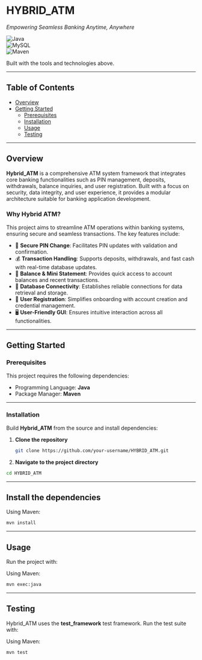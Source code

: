 # HYBRID_ATM  
*Empowering Seamless Banking Anytime, Anywhere*  

![Java](https://img.shields.io/badge/Java-ED8B00?style=for-the-badge&logo=java&logoColor=white)  
![MySQL](https://img.shields.io/badge/MySQL-005C84?style=for-the-badge&logo=mysql&logoColor=white)  
![Maven](https://img.shields.io/badge/Maven-C71A36?style=for-the-badge&logo=apache-maven&logoColor=white)  

Built with the tools and technologies above.  

---

## Table of Contents
- [Overview](#overview)  
- [Getting Started](#getting-started)  
  - [Prerequisites](#prerequisites)  
  - [Installation](#installation)  
  - [Usage](#usage)  
  - [Testing](#testing)  

---

## Overview  

**Hybrid_ATM** is a comprehensive ATM system framework that integrates core banking functionalities such as PIN management, deposits, withdrawals, balance inquiries, and user registration. Built with a focus on security, data integrity, and user experience, it provides a modular architecture suitable for banking application development.  

### Why Hybrid ATM?  
This project aims to streamline ATM operations within banking systems, ensuring secure and seamless transactions. The key features include:  

- 🔑 **Secure PIN Change**: Facilitates PIN updates with validation and confirmation.  
- 💰 **Transaction Handling**: Supports deposits, withdrawals, and fast cash with real-time database updates.  
- 📄 **Balance & Mini Statement**: Provides quick access to account balances and recent transactions.  
- 🔗 **Database Connectivity**: Establishes reliable connections for data retrieval and storage.  
- 👤 **User Registration**: Simplifies onboarding with account creation and credential management.  
- 🖥️ **User-Friendly GUI**: Ensures intuitive interaction across all functionalities.  

---

## Getting Started  

### Prerequisites  
This project requires the following dependencies:  
- Programming Language: **Java**  
- Package Manager: **Maven**  

---

### Installation  

Build **Hybrid_ATM** from the source and install dependencies:  

1. **Clone the repository**  
   ```bash
   git clone https://github.com/your-username/HYBRID_ATM.git

2. **Navigate to the project directory**
  ```bash
  cd HYBRID_ATM
  ````
---

## Install the dependencies

Using Maven:

```bash
mvn install
```

---

## Usage

Run the project with:

Using Maven:

```bash
mvn exec:java
```

---

## Testing

Hybrid\_ATM uses the **test\_framework** test framework. Run the test suite with:

Using Maven:

```bash
mvn test
```


